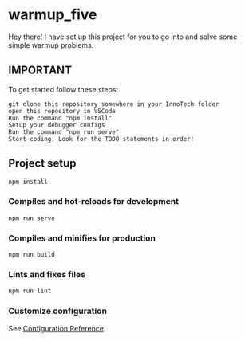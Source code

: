 # warmup_five

Hey there! I have set up this project for you to go into and solve some simple warmup problems.

## IMPORTANT
To get started follow these steps:
```
git clone this repository somewhere in your InnoTech folder
open this repository in VSCode
Run the command "npm install"
Setup your debugger configs
Run the command "npm run serve"
Start coding! Look for the TODO statements in order!
```

## Project setup
```
npm install
```

### Compiles and hot-reloads for development
```
npm run serve
```

### Compiles and minifies for production
```
npm run build
```

### Lints and fixes files
```
npm run lint
```

### Customize configuration
See [Configuration Reference](https://cli.vuejs.org/config/).
